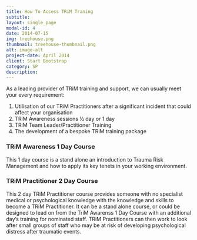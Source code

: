 ```yaml
---
title: How To Access TRiM Traning
subtitle: 
layout: single_page
modal-id: 4
date: 2014-07-15
img: treehouse.png
thumbnail: treehouse-thumbnail.png
alt: image-alt
project-date: April 2014
client: Start Bootstrap
category: SP
description: 
---
```



As a leading provider of TRiM training and support, we can usually meet your every requirement:

1. Utilisation of our TRiM Practitioners after a significant incident that could affect your organisation
2. TRiM Awareness sessions ½ day or 1 day
3. TRiM Team Leader/Practitioner Training
4. The development of a bespoke TRiM training package 


### TRiM Awareness 1 Day Course

This 1 day course is a stand alone an introduction to Trauma Risk Management and how to apply its key tenets in your working environment.

### TRiM Practitioner 2 Day Course

This 2 day TRiM Practitioner course provides someone with no specialist medical or psychological knowledge with the knowledge and skills to become a TRiM Practitioner. It can be a stand alone course, or could be designed to lead on from the TriM Awarenss 1 Day Course with an additional day’s training for nominated staff.  TRiM Practitioners can then work to look after small groups of staff who may be at risk of developing psychological distress after traumatic events.

